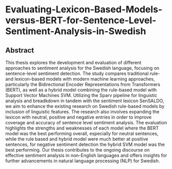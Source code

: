 # Evaluating-Lexicon-Based-Models-versus-BERT-for-Sentence-Level-Sentiment-Analysis-in-Swedish

## Abstract

This thesis explores the development and evaluation of different approaches to sentiment analysis for the Swedish language, focusing on sentence-level sentiment detection. The study compares traditional rule- and lexicon-based models with modern machine learning approaches, particularly the Bidirectional Encoder Representations from Transformers (BERT), as well as a hybrid model combining the rule-based model with Support Vector Machines SVM. Utilizing the Sparv pipeline for linguistic analysis and breadkdown in tandem with the sentiment lexicon SenSALDO, we aim to enhance the existing research on Swedish rule-based models by inclusion of linguistic features. The research also involves expanding the lexicon with neutral, positive and negative entries in order to improve coverage and accuracy of sentence level sentiment analysis. The evaluation highlights the strengths and weaknesses of each model where the BERT model was the best performing overall, especially for neutral sentences, while the rule based and hybrid model were much better at positive sentences, for negative sentiment detection the hybrid SVM model was the best performing. Our thesis contributes to the ongoing discourse on effective sentiment analysis in non-English languages and offers insights for further advancements in natural language processing (NLP) for Swedish.
